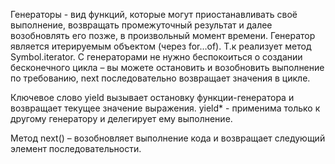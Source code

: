 Генераторы - вид функций, которые могут приостанавливать своё выполнение, возвращать промежуточный результат и далее возобновлять его позже, в произвольный момент времени. Генератор является итерируемым объектом (через for…of). Т.к реализует метод Symbol.iterator. С генераторами не нужно беспокоиться о создании бесконечного цикла – вы можете остановить и возобновить выполнение по требованию, next последовательно возвращает значения в цикле. 

Ключевое слово yield вызывает остановку функции-генератора и возвращает текущее значение выражения. yield* - применима только к другому генератору и делегирует ему выполнение. 

Метод next() – возобновляет выполнение кода и возвращает следующий элемент последовательности.